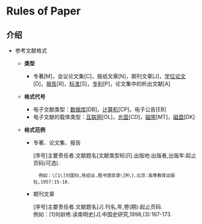 # Rules of Paper

## 介绍

* 参考文献格式
  * **类型**
    * 专著\[M\]，会议论文集\[C\]，报纸文章\[N\]，期刊文章\[J\]，[学位论文](https://baike.baidu.com/item/%E5%AD%A6%E4%BD%8D%E8%AE%BA%E6%96%87/4678889)\[D\]，[报告](https://baike.baidu.com/item/%E6%8A%A5%E5%91%8A/32691)\[R\]，[标准](https://baike.baidu.com/item/%E6%A0%87%E5%87%86/219665)\[S\]，[专利](https://baike.baidu.com/item/%E4%B8%93%E5%88%A9/927670)\[P\]，论文集中的析出文献\[A\]
  * **格式代号**
    * 电子文献类型：[数据库](https://baike.baidu.com/item/%E6%95%B0%E6%8D%AE%E5%BA%93)\[DB\]，[计算机](https://baike.baidu.com/item/%E8%AE%A1%E7%AE%97%E6%9C%BA)\[CP\]，电子公告\[EB\]
    * 电子文献的载体类型：[互联网](https://baike.baidu.com/item/%E4%BA%92%E8%81%94%E7%BD%91/199186)\[OL\]，[光盘](https://baike.baidu.com/item/%E5%85%89%E7%9B%98/170215)\[CD\]，[磁带](https://baike.baidu.com/item/%E7%A3%81%E5%B8%A6)\[MT\]，[磁盘](https://baike.baidu.com/item/%E7%A3%81%E7%9B%98)\[DK\]
  * **格式范例**

    * 专著、论文集、报告

      \[序号\]主要责任者.文献题名\[文献类型标识\].出版地:出版者,出版年:起止页码\(可选\).

            例如：\[1\]刘国钧,陈绍业.图书馆目录\[M\].北京:高等教育出版社,1957:15-18.

    * 期刊文章

      \[序号\]主要责任者.文献题名\[J\].刊名,年,卷\(期\):起止页码.  
      例如：\[1\]何龄修.读南明史\[J\].中国史研究,1998,\(3\):167-173.




